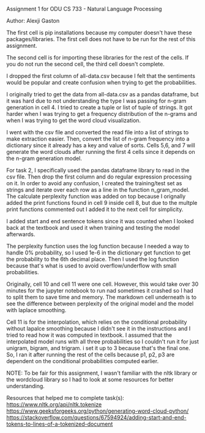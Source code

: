 Assignment 1 for ODU CS 733 - Natural Language Processing

Author: Alexji Gaston

The first cell is pip installations because my computer doesn't have these packages/libraries. The first cell does not have to be run for the rest of this assignment.

The second cell is for importing these libraries for the rest of the cells. If you do not run the second cell, the third cell doesn't complete.

I dropped the first column of all-data.csv because I felt that the sentiments would be popular and create confusion when trying to get the probabilities.

I originally tried to get the data from all-data.csv as a pandas dataframe, but it was hard due to not understanding the type I was passing for n-gram generation in cell 4. I tried to create a tuple or list of tuple of strings. It got harder when I was trying to get a frequency distribution of the n-grams and when I was trying to get the word cloud visualization. 

I went with the csv file and converted the read file into a list of strings to make extraction easier. Then, convert the list of n-gram frequency into a dictionary since it already has a key and value of sorts. Cells 5,6, and 7 will generate the word clouds after running the first 4 cells since it depends on the n-gram generation model.

For task 2, I specifically used the pandas dataframe library to read in the csv file. Then drop the first column and do regular expression processing on it. In order to avoid any confusion, I created the training/test set as strings and iterate over each row as a line in the function n_gram_model. The calculate perplexity function was added on top because I orignally added the print functions found in cell 9 inside cell 8, but due to the multple print functions commented out I added it to the next cell for simplicity.

I added start and end sentence tokens since it was counted when I looked back at the textbook and used it when training and testing the model afterwards. 

The perplexity function uses the log function because I needed a way to handle 0% probability, so I used 1e-6 in the dictionary get function to get the probability to the 6th decimal place. Then I used the log function because that's what is used to avoid overflow/underflow with small probabilities.

Originally, cell 10 and cell 11 were one cell. However, this would take over 30 minutes for the jupyter notebook to run nad sometimes it crashed so I had to split them to save time and memory. The markdown cell underneath is to see the difference between perplexity of the original model and the model with laplace smoothing.

Cell 11 is for the interpolation, which relies on the conditional probability without lapalce smoothing because I didn't see it in the instructions and I tried to read how it was computed in textbook. I assumed that the interpolated model runs with all three probabilities so I couldn't run it for just unigram, bigram, and trigram. i set it up to 3 because that's the final one. So, I ran it after running the rest of the cells because p1, p2, p3 are dependent on the conditional probabilities computed earlier.

NOTE: To be fair for this assignment, I wasn't familiar with the nltk library or the wordcloud library so I had to look at some resources for better understanding.

Resources that helped me to complete task(s):
https://www.nltk.org/api/nltk.tokenize
https://www.geeksforgeeks.org/python/generating-word-cloud-python/
https://stackoverflow.com/questions/67594924/adding-start-and-end-tokens-to-lines-of-a-tokenized-document
